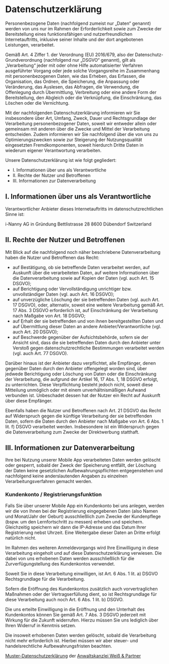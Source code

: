 # Datenschutzerklärung

Personenbezogene Daten (nachfolgend zumeist nur „Daten“ genannt) werden von uns nur im Rahmen der Erforderlichkeit sowie zum Zwecke der Bereitstellung eines funktionsfähigen und nutzerfreundlichen Internetauftritts, inklusive seiner Inhalte und der dort angebotenen Leistungen, verarbeitet.

Gemäß Art. 4 Ziffer 1. der Verordnung (EU) 2016/679, also der Datenschutz-Grundverordnung (nachfolgend nur „DSGVO“ genannt), gilt als „Verarbeitung“ jeder mit oder ohne Hilfe automatisierter Verfahren ausgeführter Vorgang oder jede solche Vorgangsreihe im Zusammenhang mit personenbezogenen Daten, wie das Erheben, das Erfassen, die Organisation, das Ordnen, die Speicherung, die Anpassung oder Veränderung, das Auslesen, das Abfragen, die Verwendung, die Offenlegung durch Übermittlung, Verbreitung oder eine andere Form der Bereitstellung, den Abgleich oder die Verknüpfung, die Einschränkung, das Löschen oder die Vernichtung.

Mit der nachfolgenden Datenschutzerklärung informieren wir Sie insbesondere über Art, Umfang, Zweck, Dauer und Rechtsgrundlage der Verarbeitung personenbezogener Daten, soweit wir entweder allein oder gemeinsam mit anderen über die Zwecke und Mittel der Verarbeitung entscheiden. Zudem informieren wir Sie nachfolgend über die von uns zu Optimierungszwecken sowie zur Steigerung der Nutzungsqualität eingesetzten Fremdkomponenten, soweit hierdurch Dritte Daten in wiederum eigener Verantwortung verarbeiten.

Unsere Datenschutzerklärung ist wie folgt gegliedert:

- I. Informationen über uns als Verantwortliche
- II. Rechte der Nutzer und Betroffenen
- III. Informationen zur Datenverarbeitung

## I. Informationen über uns als Verantwortliche

Verantwortlicher Anbieter dieses Internetauftritts im datenschutzrechtlichen Sinne ist:

i-Nanny AG in Gründung
Bettlistrasse 28
8600 Dübendorf
Switzerland

## II. Rechte der Nutzer und Betroffenen

Mit Blick auf die nachfolgend noch näher beschriebene Datenverarbeitung haben die Nutzer und Betroffenen das Recht:

- auf Bestätigung, ob sie betreffende Daten verarbeitet werden, auf Auskunft über die verarbeiteten Daten, auf weitere Informationen über die Datenverarbeitung sowie auf Kopien der Daten (vgl. auch Art. 15 DSGVO);
- auf Berichtigung oder Vervollständigung unrichtiger bzw. unvollständiger Daten (vgl. auch Art. 16 DSGVO);
- auf unverzügliche Löschung der sie betreffenden Daten (vgl. auch Art. 17 DSGVO), oder, alternativ, soweit eine weitere Verarbeitung gemäß Art. 17 Abs. 3 DSGVO erforderlich ist, auf Einschränkung der Verarbeitung nach Maßgabe von Art. 18 DSGVO;
- auf Erhalt der sie betreffenden und von ihnen bereitgestellten Daten und auf Übermittlung dieser Daten an andere Anbieter/Verantwortliche (vgl. auch Art. 20 DSGVO);
- auf Beschwerde gegenüber der Aufsichtsbehörde, sofern sie der Ansicht sind, dass die sie betreffenden Daten durch den Anbieter unter Verstoß gegen datenschutzrechtliche Bestimmungen verarbeitet werden (vgl. auch Art. 77 DSGVO).

Darüber hinaus ist der Anbieter dazu verpflichtet, alle Empfänger, denen gegenüber Daten durch den Anbieter offengelegt worden sind, über jedwede Berichtigung oder Löschung von Daten oder die Einschränkung der Verarbeitung, die aufgrund der Artikel 16, 17 Abs. 1, 18 DSGVO erfolgt, zu unterrichten. Diese Verpflichtung besteht jedoch nicht, soweit diese Mitteilung unmöglich oder mit einem unverhältnismäßigen Aufwand verbunden ist. Unbeschadet dessen hat der Nutzer ein Recht auf Auskunft über diese Empfänger.

Ebenfalls haben die Nutzer und Betroffenen nach Art. 21 DSGVO das Recht auf Widerspruch gegen die künftige Verarbeitung der sie betreffenden Daten, sofern die Daten durch den Anbieter nach Maßgabe von Art. 6 Abs. 1 lit. f) DSGVO verarbeitet werden. Insbesondere ist ein Widerspruch gegen die Datenverarbeitung zum Zwecke der Direktwerbung statthaft.

## III. Informationen zur Datenverarbeitung

Ihre bei Nutzung unserer Mobile App verarbeiteten Daten werden gelöscht oder gesperrt, sobald der Zweck der Speicherung entfällt, der Löschung der Daten keine gesetzlichen Aufbewahrungspflichten entgegenstehen und nachfolgend keine anderslautenden Angaben zu einzelnen Verarbeitungsverfahren gemacht werden.

### Kundenkonto / Registrierungsfunktion

Falls Sie über unserer Mobile App ein Kundenkonto bei uns anlegen, werden wir die von Ihnen bei der Registrierung eingegebenen Daten (also Namen und Monat/Jahr der Geburt) ausschließlich zum Zwecke der Kundenpflege (bspw. um den Lernfortschritt zu messen) erheben und speichern. Gleichzeitig speichern wir dann die IP-Adresse und das Datum Ihrer Registrierung nebst Uhrzeit. Eine Weitergabe dieser Daten an Dritte erfolgt natürlich nicht.

Im Rahmen des weiteren Anmeldevorgangs wird Ihre Einwilligung in diese Verarbeitung eingeholt und auf diese Datenschutzerklärung verwiesen. Die dabei von uns erhobenen Daten werden ausschließlich für die Zurverfügungstellung des Kundenkontos verwendet.

Soweit Sie in diese Verarbeitung einwilligen, ist Art. 6 Abs. 1 lit. a) DSGVO Rechtsgrundlage für die Verarbeitung.

Sofern die Eröffnung des Kundenkontos zusätzlich auch vorvertraglichen Maßnahmen oder der Vertragserfüllung dient, so ist Rechtsgrundlage für diese Verarbeitung auch noch Art. 6 Abs. 1 lit. b) DSGVO.

Die uns erteilte Einwilligung in die Eröffnung und den Unterhalt des Kundenkontos können Sie gemäß Art. 7 Abs. 3 DSGVO jederzeit mit Wirkung für die Zukunft widerrufen. Hierzu müssen Sie uns lediglich über Ihren Widerruf in Kenntnis setzen.

Die insoweit erhobenen Daten werden gelöscht, sobald die Verarbeitung nicht mehr erforderlich ist. Hierbei müssen wir aber steuer- und handelsrechtliche Aufbewahrungsfristen beachten.

<a target="_blank" href="https://www.ratgeberrecht.eu/leistungen/muster-datenschutzerklaerung.html">Muster-Datenschutzerklärung</a> der <a target="_blank" href="https://www.ratgeberrecht.eu/datenschutz/datenschutzerklaerung-generator-dsgvo.html">Anwaltskanzlei Weiß &amp; Partner</a>
